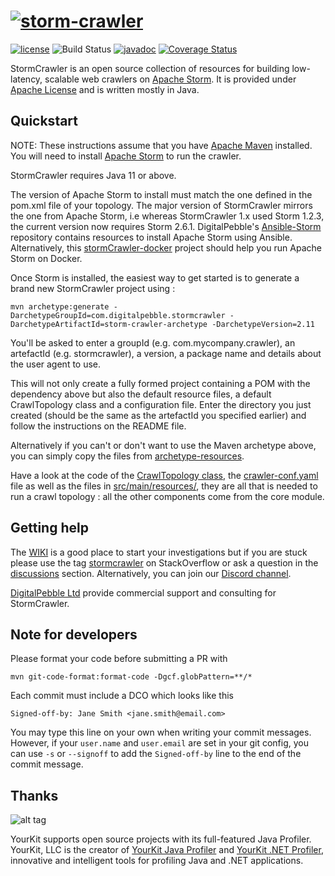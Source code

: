 [![storm-crawler](http://stormcrawler.net/img/Logo-small.jpg)](http://stormcrawler.net/)
=============

[![license](https://img.shields.io/github/license/apache/incubator-stormcrawler.svg?maxAge=2592000?style=plastic)](http://www.apache.org/licenses/LICENSE-2.0)
![Build Status](https://github.com/apache/incubator-stormcrawler/actions/workflows/maven.yml/badge.svg)
[![javadoc](https://javadoc.io/badge2/apache/incubator-stormcrawler-core/javadoc.svg)](https://javadoc.io/doc/org.apache.stormcrawler/storm-crawler-core/)
[![Coverage Status](https://coveralls.io/repos/github/apache/incubator-stormcrawler/badge.svg?branch=master)](https://coveralls.io/github/apache/incubator-stormcrawler?branch=master)

StormCrawler is an open source collection of resources for building low-latency, scalable web crawlers on [Apache Storm](http://storm.apache.org/). It is provided under [Apache License](http://www.apache.org/licenses/LICENSE-2.0) and is written mostly in Java.

## Quickstart

NOTE: These instructions assume that you have [Apache Maven](https://maven.apache.org/install.html) installed. You will need to install [Apache Storm](http://storm.apache.org/) to run the crawler.

StormCrawler requires Java 11 or above.

The version of Apache Storm to install must match the one defined in the pom.xml file of your topology. The major version of StormCrawler mirrors the one from Apache Storm, i.e whereas StormCrawler 1.x used Storm 1.2.3, the current version now requires Storm 2.6.1. DigitalPebble's [Ansible-Storm](https://github.com/DigitalPebble/ansible-storm) repository contains resources to install Apache Storm using Ansible. Alternatively, this [stormCrawler-docker](https://github.com/DigitalPebble/stormcrawler-docker) project should help you run Apache Storm on Docker.

Once Storm is installed, the easiest way to get started is to generate a brand new StormCrawler project using \: 

`mvn archetype:generate -DarchetypeGroupId=com.digitalpebble.stormcrawler -DarchetypeArtifactId=storm-crawler-archetype -DarchetypeVersion=2.11`

You'll be asked to enter a groupId (e.g. com.mycompany.crawler), an artefactId (e.g. stormcrawler), a version, a package name and details about the user agent to use.

This will not only create a fully formed project containing a POM with the dependency above but also the default resource files, a default CrawlTopology class and a configuration file. Enter the directory you just created (should be the same as the artefactId you specified earlier) and follow the instructions on the README file.

Alternatively if you can't or don't want to use the Maven archetype above, you can simply copy the files from [archetype-resources](https://github.com/apache/incubator-stormcrawler/tree/master/archetype/src/main/resources/archetype-resources).

Have a look at the code of the [CrawlTopology class](https://github.com/apache/incubator-stormcrawler/blob/master/archetype/src/main/resources/archetype-resources/src/main/java/CrawlTopology.java), the [crawler-conf.yaml](https://github.com/apache/incubator-stormcrawler/blob/master/archetype/src/main/resources/archetype-resources/crawler-conf.yaml) file as well as the files in [src/main/resources/](https://github.com/apache/incubator-stormcrawler/tree/master/archetype/src/main/resources/archetype-resources/src/main/resources), they are all that is needed to run a crawl topology : all the other components come from the core module.

## Getting help

The [WIKI](https://github.com/apache/incubator-stormcrawler/wiki) is a good place to start your investigations but if you are stuck please use the tag [stormcrawler](http://stackoverflow.com/questions/tagged/stormcrawler) on StackOverflow or ask a question in the [discussions](https://github.com/apache/incubator-stormcrawler/discussions) section. Alternatively, you can join our [Discord channel](https://discord.com/invite/C62MHusNnG).

[DigitalPebble Ltd](http://digitalpebble.com) provide commercial support and consulting for StormCrawler.

## Note for developers 

Please format your code before submitting a PR with 

```
mvn git-code-format:format-code -Dgcf.globPattern=**/*
```

Each commit must include a DCO which looks like this

```
Signed-off-by: Jane Smith <jane.smith@email.com>
```

You may type this line on your own when writing your commit messages. However, if your `user.name` and `user.email` are set in your git config, you can use `-s` or `--signoff` to add the `Signed-off-by` line to the end of the commit message.


## Thanks

![alt tag](https://www.yourkit.com/images/yklogo.png)

YourKit supports open source projects with its full-featured Java Profiler.
YourKit, LLC is the creator of <a href="https://www.yourkit.com/java/profiler/index.jsp">YourKit Java Profiler</a>
and <a href="https://www.yourkit.com/.net/profiler/index.jsp">YourKit .NET Profiler</a>,
innovative and intelligent tools for profiling Java and .NET applications.
